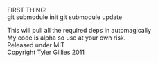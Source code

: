 FIRST THING!  
git submodule init
git submodule update

This will pull all the required deps in automagically  
My code is alpha so use at your own risk.  
Released under MIT  
Copyright Tyler Gillies 2011  
